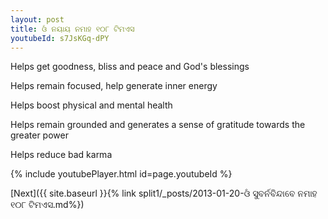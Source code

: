```yaml
---
layout: post
title: ଓଁ ନୟାୟ ନମାହ ୧୦୮ ଟିମଏସ
youtubeId: s7JsKGq-dPY
---
```

 
 
Helps get goodness, bliss and peace and God's blessings
 
Helps remain focused, help generate inner energy 
 
Helps boost physical and mental health 
 
Helps remain grounded and generates a sense of gratitude towards the greater power 
 
Helps reduce bad karma
 
 
 
 


{% include youtubePlayer.html id=page.youtubeId %}
 
[Next]({{ site.baseurl }}{% link  split1/_posts/2013-01-20-ଓଁ ସୁବର୍ନବିନ୍ଦାବେ ନମାହ  ୧୦୮ ଟିମଏସ.md%})
 
